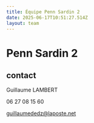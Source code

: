 ```yaml
---
title: Équipe Penn Sardin 2
date: 2025-06-17T10:51:27.514Z
layout: team
---
```


# Penn Sardin 2



## contact 

Guillaume LAMBERT

06 27 08 15 60

guillaumededz@laposte.net

